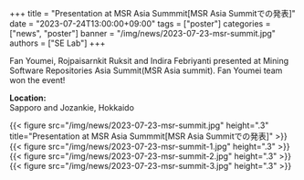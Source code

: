 +++
title = "Presentation at MSR Asia Summmit[MSR Asia Summitでの発表]"
date = "2023-07-24T13:00:00+09:00"
tags = ["poster"]
categories = ["news", "poster"]
banner = "/img/news/2023-07-23-msr-summit.jpg"
authors = ["SE Lab"]
+++

Fan Youmei, Rojpaisarnkit Ruksit and Indira Febriyanti presented at Mining Software Repositories Asia Summit(MSR Asia summit). Fan Youmei team won the event!

**Location:** <br>
Sapporo and Jozankie, Hokkaido

{{< figure src="/img/news/2023-07-23-msr-summit.jpg" height=".3" title="Presentation at MSR Asia Summmit[MSR Asia Summitでの発表]" >}}
{{< figure src="/img/news/2023-07-23-msr-summit-1.jpg" height=".3" >}}
{{< figure src="/img/news/2023-07-23-msr-summit-2.jpg" height=".3" >}}
{{< figure src="/img/news/2023-07-23-msr-summit-3.jpg" height=".3" >}}

